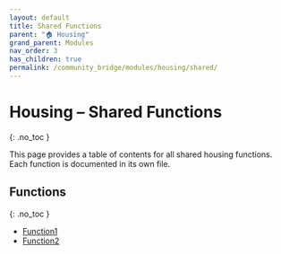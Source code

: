 ```yaml
---
layout: default
title: Shared Functions
parent: "🏠 Housing"
grand_parent: Modules
nav_order: 3
has_children: true
permalink: /community_bridge/modules/housing/shared/
---
```


# Housing – Shared Functions
{: .no_toc }

This page provides a table of contents for all shared housing functions. Each function is documented in its own file.

## Functions
{: .no_toc }

- [Function1](shared/Function1.md)
- [Function2](shared/Function2.md)
